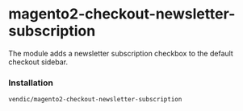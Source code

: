 # magento2-checkout-newsletter-subscription
The module adds a newsletter subscription checkbox to the default checkout sidebar.

### Installation

`vendic/magento2-checkout-newsletter-subscription`
